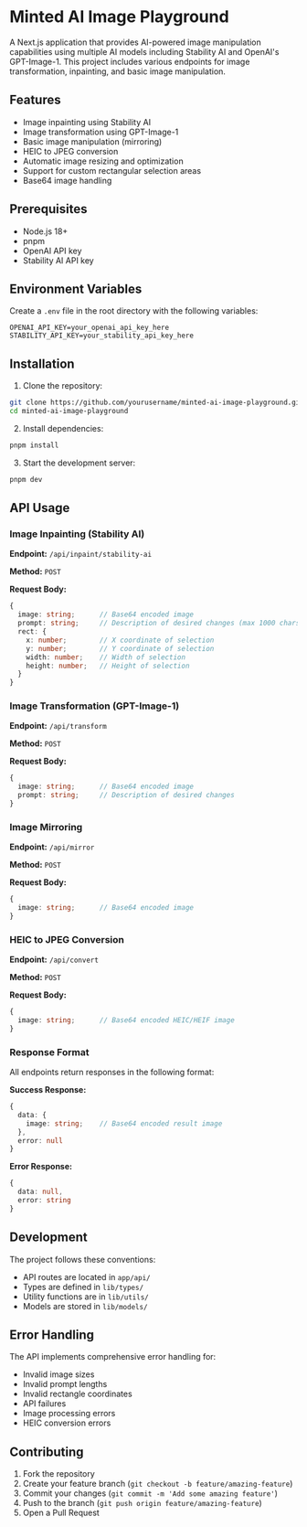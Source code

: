 # Minted AI Image Playground

A Next.js application that provides AI-powered image manipulation capabilities using multiple AI models including Stability AI and OpenAI's GPT-Image-1. This project includes various endpoints for image transformation, inpainting, and basic image manipulation.

## Features

- Image inpainting using Stability AI
- Image transformation using GPT-Image-1
- Basic image manipulation (mirroring)
- HEIC to JPEG conversion
- Automatic image resizing and optimization
- Support for custom rectangular selection areas
- Base64 image handling

## Prerequisites

- Node.js 18+ 
- pnpm
- OpenAI API key
- Stability AI API key

## Environment Variables

Create a `.env` file in the root directory with the following variables:

```env
OPENAI_API_KEY=your_openai_api_key_here
STABILITY_API_KEY=your_stability_api_key_here
```

## Installation

1. Clone the repository:
```bash
git clone https://github.com/yourusername/minted-ai-image-playground.git
cd minted-ai-image-playground
```

2. Install dependencies:
```bash
pnpm install
```

3. Start the development server:
```bash
pnpm dev
```

## API Usage

### Image Inpainting (Stability AI)

**Endpoint:** `/api/inpaint/stability-ai`

**Method:** `POST`

**Request Body:**
```typescript
{
  image: string;      // Base64 encoded image
  prompt: string;     // Description of desired changes (max 1000 chars)
  rect: {
    x: number;        // X coordinate of selection
    y: number;        // Y coordinate of selection
    width: number;    // Width of selection
    height: number;   // Height of selection
  }
}
```

### Image Transformation (GPT-Image-1)

**Endpoint:** `/api/transform`

**Method:** `POST`

**Request Body:**
```typescript
{
  image: string;      // Base64 encoded image
  prompt: string;     // Description of desired changes
}
```

### Image Mirroring

**Endpoint:** `/api/mirror`

**Method:** `POST`

**Request Body:**
```typescript
{
  image: string;      // Base64 encoded image
}
```

### HEIC to JPEG Conversion

**Endpoint:** `/api/convert`

**Method:** `POST`

**Request Body:**
```typescript
{
  image: string;      // Base64 encoded HEIC/HEIF image
}
```

### Response Format

All endpoints return responses in the following format:

**Success Response:**
```typescript
{
  data: {
    image: string;    // Base64 encoded result image
  },
  error: null
}
```

**Error Response:**
```typescript
{
  data: null,
  error: string
}
```

## Development

The project follows these conventions:

- API routes are located in `app/api/`
- Types are defined in `lib/types/`
- Utility functions are in `lib/utils/`
- Models are stored in `lib/models/`

## Error Handling

The API implements comprehensive error handling for:
- Invalid image sizes
- Invalid prompt lengths
- Invalid rectangle coordinates
- API failures
- Image processing errors
- HEIC conversion errors

## Contributing

1. Fork the repository
2. Create your feature branch (`git checkout -b feature/amazing-feature`)
3. Commit your changes (`git commit -m 'Add some amazing feature'`)
4. Push to the branch (`git push origin feature/amazing-feature`)
5. Open a Pull Request

